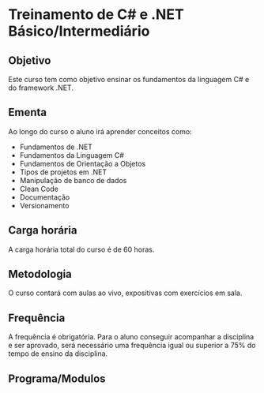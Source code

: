 # Treinamento de C# e .NET Básico/Intermediário

## Objetivo

Este curso tem como objetivo ensinar os fundamentos da linguagem C# e do framework .NET.

## Ementa

Ao longo do curso o aluno irá aprender conceitos como:

- Fundamentos de .NET
- Fundamentos da Linguagem C#
- Fundamentos de Orientação a Objetos
- Tipos de projetos em .NET
- Manipulação de banco de dados
- Clean Code
- Documentação
- Versionamento

## Carga horária

A carga horária total do curso é de 60 horas.

## Metodologia

O curso contará com aulas ao vivo, expositivas com exercícios em sala.

## Frequência

A frequência é obrigatória. Para o aluno conseguir acompanhar a disciplina e ser aprovado, será
necessário uma frequência igual ou superior a 75% do tempo de ensino da disciplina.

## Programa/Modulos
